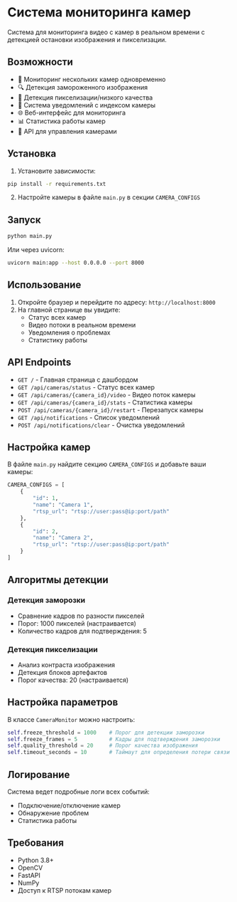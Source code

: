 # Система мониторинга камер

Система для мониторинга видео с камер в реальном времени с детекцией остановки изображения и пикселизации.

## Возможности

- 🎥 Мониторинг нескольких камер одновременно
- 🔍 Детекция замороженного изображения
- 📱 Детекция пикселизации/низкого качества
- 🚨 Система уведомлений с индексом камеры
- 🌐 Веб-интерфейс для мониторинга
- 📊 Статистика работы камер
- 🔄 API для управления камерами

## Установка

1. Установите зависимости:
```bash
pip install -r requirements.txt
```

2. Настройте камеры в файле `main.py` в секции `CAMERA_CONFIGS`

## Запуск

```bash
python main.py
```

Или через uvicorn:
```bash
uvicorn main:app --host 0.0.0.0 --port 8000
```

## Использование

1. Откройте браузер и перейдите по адресу: `http://localhost:8000`
2. На главной странице вы увидите:
   - Статус всех камер
   - Видео потоки в реальном времени
   - Уведомления о проблемах
   - Статистику работы

## API Endpoints

- `GET /` - Главная страница с дашбордом
- `GET /api/cameras/status` - Статус всех камер
- `GET /api/cameras/{camera_id}/video` - Видео поток камеры
- `GET /api/cameras/{camera_id}/stats` - Статистика камеры
- `POST /api/cameras/{camera_id}/restart` - Перезапуск камеры
- `GET /api/notifications` - Список уведомлений
- `POST /api/notifications/clear` - Очистка уведомлений

## Настройка камер

В файле `main.py` найдите секцию `CAMERA_CONFIGS` и добавьте ваши камеры:

```python
CAMERA_CONFIGS = [
    {
        "id": 1,
        "name": "Camera 1",
        "rtsp_url": "rtsp://user:pass@ip:port/path"
    },
    {
        "id": 2,
        "name": "Camera 2", 
        "rtsp_url": "rtsp://user:pass@ip:port/path"
    }
]
```

## Алгоритмы детекции

### Детекция заморозки
- Сравнение кадров по разности пикселей
- Порог: 1000 пикселей (настраивается)
- Количество кадров для подтверждения: 5

### Детекция пикселизации
- Анализ контраста изображения
- Детекция блоков артефактов
- Порог качества: 20 (настраивается)

## Настройка параметров

В классе `CameraMonitor` можно настроить:

```python
self.freeze_threshold = 1000    # Порог для детекции заморозки
self.freeze_frames = 5          # Кадры для подтверждения заморозки
self.quality_threshold = 20     # Порог качества изображения
self.timeout_seconds = 10       # Таймаут для определения потери связи
```

## Логирование

Система ведет подробные логи всех событий:
- Подключение/отключение камер
- Обнаружение проблем
- Статистика работы

## Требования

- Python 3.8+
- OpenCV
- FastAPI
- NumPy
- Доступ к RTSP потокам камер
